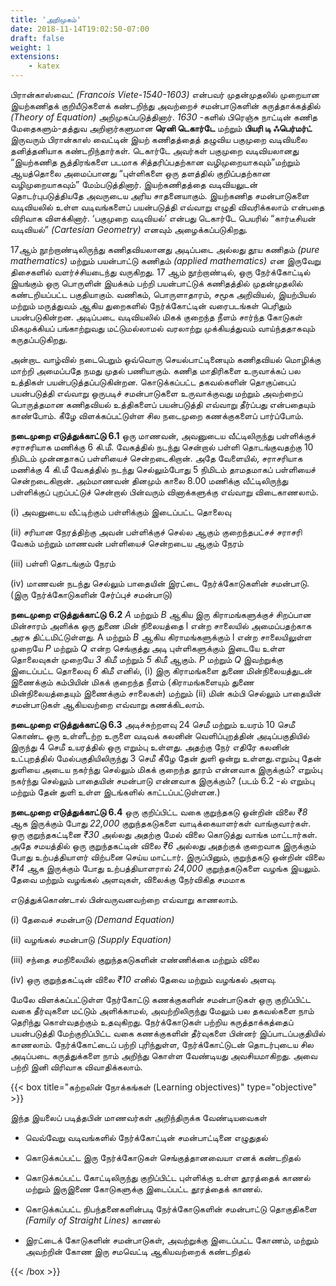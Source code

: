 ```yaml
---
title: 'அறிமுகம்'
date: 2018-11-14T19:02:50-07:00
draft: false
weight: 1
extensions:
    - katex
---
```




பிரான்காஸ்வைட் *(Francois Viete-1540-1603)* என்பவர்
முதன்முதலில் முறையான இயற்கணிதக் குறியீடுகளைக் கண்டறிந்து
அவற்றைச் சமன்பாடுகளின் கருத்தாக்கத்தில் *(Theory of Equation)*
அறிமுகப்படுத்தினார். *1630* -களில் பிரெஞ்சு நாட்டின் கணித
மேதைகளும்-தத்துவ அறிஞர்களுமான **ரெனி டெகார்டே** மற்றும்
**பியரி டி ஃபெர்மர்ட்** இருவரும் பிரான்காஸ் வைட்டின் இயற்
கணிதத்தைத் தழுவிய பகுமுறை வடிவியலை தனித்தனியாக
கண்டறிந்தார்கள். டெகார்டே அவர்கள் பகுமுறை வடிவியலானது
“இயற்கணித
சூத்திரங்களை
படமாக
சித்தரிப்பதற்கான
வழிமுறையாகவும்”மற்றும்
ஆயத்தொலை
அமைப்பானது
“புள்ளிகளை ஒரு தளத்தில் குறிப்பதற்கான வழிமுறையாகவும்”
மேம்படுத்தினார். இயற்கணிதத்தை வடிவியலுடன் தொடர்புபடுத்தியதே அவருடைய அரிய
சாதனையாகும். இயற்கணித சமன்பாடுகளை வடிவியலில் உள்ள வடிவங்களைப் பயன்படுத்தி
எவ்வாறு எழுதி விவரிக்கலாம் என்பதை விரிவாக விளக்கினார். ‘பகுமுறை வடிவியல்’ என்பது
டெகார்டே பெயரில் “கார்டீசியன் வடிவியல்” *(Cartesian Geometry)* எனவும் அழைக்கப்படுகிறது.

17ஆம் நூற்றாண்டிலிருந்து கணிதவியலானது அடிப்படை அல்லது தூய கணிதம் *(pure
mathematics)* மற்றும் பயன்பாட்டு கணிதம் *(applied mathematics)* என இருவேறு திசைகளில்
வளர்ச்சியடைந்து வருகிறது. 17 ஆம் நூற்றாண்டில், ஒரு நேர்க்கோட்டில் இயங்கும் ஒரு
பொருளின் இயக்கம் பற்றி பயன்பாட்டுக் கணிதத்தில் முதன்முதலில் கண்டறியப்பட்ட பகுதியாகும்.
வணிகம், பொருளாதாரம், சமூக அறிவியல், இயற்பியல் மற்றும் மருத்துவம் ஆகிய துறைகளில்
நேர்க்கோட்டின் வரைபடங்கள் பெரிதும் பயன்படுகின்றன. அடிப்படை வடிவியலில் மிகக் குறைந்த
நீளம் சார்ந்த கோடுகள் மிகமுக்கியப் பங்காற்றுவது மட்டுமல்லாமல் வரலாற்று முக்கியத்துவம்
வாய்ந்ததாகவும் கருதப்படுகிறது.

அன்றாட வாழ்வில் நடைபெறும் ஒவ்வொரு செயல்பாட்டினையும் கணிதவியல் மொழிக்கு
மாற்றி அமைப்பதே நமது முதல் பணியாகும். கணித மாதிரிகளை உருவாக்கப் பல உத்திகள்
பயன்படுத்தப்படுகின்றன. கொடுக்கப்பட்ட தகவல்களின் தொகுப்பைப் பயன்படுத்தி எவ்வாறு
ஒருபடிச் சமன்பாடுகளை உருவாக்குவது மற்றும் அவற்றைப் பொருத்தமான கணிதவியல்
உத்திகளைப் பயன்படுத்தி எவ்வாறு தீர்ப்பது என்பதையும் காண்போம். கீழே விளக்கப்பட்டுள்ள
சில நடைமுறை கணக்குகளைப் பார்ப்போம்.

**நடைமுறை எடுத்துக்காட்டு 6.1** ஒரு மாணவன், அவனுடைய வீட்டிலிருந்து பள்ளிக்குச் சராசரியாக
மணிக்கு 6 கி.மீ. வேகத்தில் நடந்து சென்றால் பள்ளி தொடங்குவதற்கு 10 நிமிடம் முன்னதாகப்
பள்ளியைச் சென்றடைகிறான். அதே வேளையில், சராசரியாக மணிக்கு 4 கி.மீ வேகத்தில் நடந்து
செல்லும்போது 5 நிமிடம் தாமதமாகப் பள்ளியைச் சென்றடைகிறான். அம்மாணவன் தினமும்
காலை 8.00 மணிக்கு வீட்டிலிருந்து பள்ளிக்குப் புறப்பட்டுச் சென்றால் பின்வரும் வினாக்களுக்கு
எவ்வாறு விடைகாணலாம்.

(i) அவனுடைய வீட்டிற்கும் பள்ளிக்கும் இடைப்பட்ட தொலைவு

(ii) சரியான நேரத்திற்கு அவன் பள்ளிக்குச் செல்ல ஆகும் குறைந்தபட்சச் சராசரி வேகம்
மற்றும் மாணவன் பள்ளியைச் சென்றடைய ஆகும் நேரம்

(iii) பள்ளி தொடங்கும் நேரம்

(iv) மாணவன் நடந்து செல்லும் பாதையின் இரட்டை நேர்க்கோடுகளின் சமன்பாடு.
(இரு நேர்க்கோடுகளின் சேர்ப்புச் சமன்பாடு)

**நடைமுறை எடுத்துக்காட்டு** **6.2**
*A* மற்றும் *B* ஆகிய இரு
கிராமங்களுக்குச் சிறப்பான மின்சாரம் அளிக்க ஒரு துணை மின்
நிலையத்தை l என்ற சாலையில் அமைப்பதற்காக அரசு
திட்டமிட்டுள்ளது. A மற்றும் *B* ஆகிய கிராமங்களுக்கும் l என்ற
சாலையிலுள்ள முறையே *P* மற்றும் *Q* என்ற செங்குத்து அடி
புள்ளிகளுக்கும் இடையே உள்ள தொலைவுகள் முறையே *3* கிமீ
மற்றும் *5* கிமீ ஆகும். *P* மற்றும் *Q* இவற்றுக்கு இடைப்பட்ட தொலைவு
*6* கிமீ எனில், (i) இரு கிராமங்களை துணை மின்நிலையத்துடன் இணைக்கும் கம்பியின் மிகக்
குறைந்த நீளம் (கிராமங்களையும் துணை மின்நிலையத்தையும் இணைக்கும் சாலைகள்) மற்றும்
(ii) மின் கம்பி செல்லும் பாதையின் சமன்பாடுகள் ஆகியவற்றை எவ்வாறு கணக்கிடலாம்.

**நடைமுறை எடுத்துக்காட்டு 6.3** அடிச்சுற்றளவு 24 செமீ மற்றும் உயரம் 10 செமீ கொண்ட ஒரு
உள்ளீடற்ற உருளை வடிவக் கலனின் வெளிப்புறத்தின் அடிப்பகுதியில் இருந்து
4 செமீ உயரத்தில் ஒரு எறும்பு உள்ளது. அதற்கு நேர் எதிரே கலனின் உட்புறத்தில்
மேல்பகுதியிலிருந்து 3 செமீ கீழே தேன் துளி ஒன்று உள்ளது.எறும்பு தேன் துளியை
அடைய நகர்ந்து செல்லும் மிகக் குறைந்த தூரம் என்னவாக இருக்கும்? எறும்பு
நகர்ந்து செல்லும் பாதையின் சமன்பாடு என்னவாக இருக்கும்? (படம் 6.2 -ல் எறும்பு
மற்றும் தேன் துளி உள்ள இடங்களில் காட்டப்பட்டுள்ளன.)

**நடைமுறை எடுத்துக்காட்டு 6.4** ஒரு குறிப்பிட்ட வகை குறுந்தகடு ஒன்றின் விலை
*₹8* ஆக இருக்கும் போது *22,000* குறுந்தகடுகளை வாடிக்கையாளர்கள் வாங்குவார்கள். ஒரு
குறுந்தகட்டினை *₹30* அல்லது அதற்கு மேல் விலை கொடுத்து வாங்க மாட்டார்கள். அதே சமயத்தில்
ஒரு குறுந்தகட்டின் விலை *₹6* அல்லது அதற்குக் குறைவாக இருக்கும் போது உற்பத்தியாளர்
விற்பனை செய்ய மாட்டார். இருப்பினும், குறுந்தகடு ஒன்றின் விலை *₹14* ஆக இருக்கும் போது
உற்பத்தியாளரால் *24,000* குறுந்தகடுகளை வழங்க இயலும். தேவை மற்றும் வழங்கல் அளவுகள்,
விலைக்கு நேர்விகித சமமாக

எடுத்துக்கொண்டால் பின்வருவனவற்றை எவ்வாறு காணலாம்.

(i) தேவைச் சமன்பாடு *(Demand Equation)*

(ii) வழங்கல் சமன்பாடு *(Supply Equation)*

(iii) சந்தை சமநிலையில் குறுந்தகடுகளின் எண்ணிக்கை மற்றும் விலை

(iv) ஒரு குறுந்தகட்டின் விலை *₹10* எனில் தேவை மற்றும் வழங்கல் அளவு.

மேலே விளக்கப்பட்டுள்ள நேர்கோட்டு கணக்குகளின் சமன்பாடுகள் ஒரு குறிப்பிட்ட வகை
தீர்வுகளை மட்டும் அளிக்காமல், அவற்றிலிருந்து மேலும் பல தகவல்களை நாம் தெரிந்து
கொள்வதற்கும் உதவுகிறது. நேர்க்கோடுகள் பற்றிய கருத்தாக்கத்தைப் பயன்படுத்தி மேற்குறிப்பிட்ட
வகை கணக்குகளின் தீர்வுகளை பின்னர் இப்பாடப்பகுதியில் காணலாம். நேர்க்கோட்டைப் பற்றி
புரிந்துள்ள, நேர்க்கோட்டுடன் தொடர்புடைய சில அடிப்படை கருத்துக்களை நாம் அறிந்து
கொள்ள வேண்டியது அவசியமாகிறது. அவை பற்றி இனி விரிவாக விவாதிக்கலாம்.


{{< box title="கற்றலின் நோக்கங்கள் (Learning objectives)" type="objective" >}}

இந்த இயலைப் படித்தபின் மாணவர்கள் அறிந்திருக்க வேண்டியவைகள்

- வெவ்வேறு வடிவங்களில் நேர்க்கோட்டின் சமன்பாட்டினை எழுதுதல்

- கொடுக்கப்பட்ட
இரு
நேர்க்கோடுகள்
செங்குத்தானவையா எனக் கண்டறிதல்

- கொடுக்கப்பட்ட கோட்டிலிருந்து குறிப்பிட்ட புள்ளிக்கு உள்ள தூரத்தைக் காணல்
மற்றும் இருஇணை கோடுகளுக்கு இடைப்பட்ட தூரத்தைக் காணல்.

- கொடுக்கப்பட்ட நிபந்தனைகளின்படி நேர்க்கோடுகளின் சமன்பாட்டு தொகுதிகளை
*(Family of Straight Lines)* காணல்

- இரட்டைக் கோடுகளின் சமன்பாடுகள், அவற்றுக்கு இடைப்பட்ட கோணம், மற்றும்
அவற்றின் கோண இரு சமவெட்டி ஆகியவற்றைக் கண்டறிதல்

{{< /box >}}